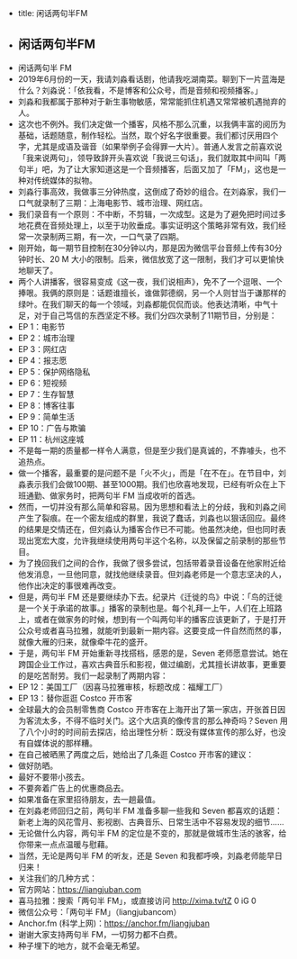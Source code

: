- title: 闲话两句半FM
- ## 闲话两句半FM
- 闲话两句半 FM
- 2019年6月份的一天，我请刘淼看话剧，他请我吃湖南菜。聊到下一片蓝海是什么？刘淼说：「依我看，不是博客和公众号，而是音频和视频播客。」
- 刘淼和我都属于那种对于新生事物敏感，常常能抓住机遇又常常被机遇抛弃的人。
- 这次也不例外。我们决定做一个播客，风格不那么沉重，以我俩丰富的阅历为基础，话题随意，制作轻松。当然，取个好名字很重要。我们都讨厌用四个字，尤其是成语及谐音（如果举例子会得罪一大片）。普通人发言之前喜欢说「我来说两句」，领导致辞开头喜欢说「我说三句话」，我们就取其中间叫「两句半」吧，为了让大家知道这是一个音频播客，后面又加了「FM」，这也是一种对传统媒体的拟物。
- 刘淼行事高效，我做事三分钟热度，这倒成了奇妙的组合。在刘淼家，我们一口气就录制了三期：上海电影节、城市治理、网红店。
- 我们录音有一个原则：不中断，不剪辑，一次成型。这是为了避免把时间过多地花费在音频处理上，以至于功败垂成。事实证明这个策略非常有效，我们经常一次录制两三期，有一次，一口气录了四期。
- 刚开始，每一期节目控制在30分钟以内，那是因为微信平台音频上传有30分钟时长、20 M 大小的限制。后来，微信放宽了这一限制，我们才可以更愉快地聊天了。
- 两个人讲播客，很容易变成《这一夜，我们说相声》，免不了一个逗哏、一个捧哏。我俩的原则是：话题谁擅长，谁做郭德纲，另一个人则甘当于谦那样的绿叶。在我们聊天的每一个领域，刘淼都能侃侃而谈。他表达清晰，中气十足，对于自己笃信的东西坚定不移。我们分四次录制了11期节目，分别是：
- EP 1：电影节
- EP 2：城市治理
- EP 3：网红店
- EP 4：报志愿
- EP 5：保护网络隐私
- EP 6：短视频
- EP 7：生存智慧
- EP 8：博客往事
- EP 9：简单生活
- EP 10：广告与欺骗
- EP 11：杭州这座城
- 不是每一期的质量都一样令人满意，但是至少我们是真诚的，不靠噱头，也不追热点。
- 做一个播客，最重要的是问题不是「火不火」，而是「在不在」。在节目中，刘淼表示我们会做100期、甚至1000期。我们也欣喜地发现，已经有听众在上下班通勤、做家务时，把两句半 FM 当成收听的首选。
- 然而，一切并没有那么简单和容易。因为思想和看法上的分歧，我和刘淼之间产生了裂痕。在一个密友组成的群里，我说了蠢话，刘淼也以狠话回应。最终的结果是交情还在，但刘淼认为播客合作已不可能。他虽然决绝，但也同时表现出宽宏大度，允许我继续使用两句半这个名称，以及保留之前录制的那些节目。
- 为了挽回我们之间的合作，我做了很多尝试，包括带着录音设备在他家附近给他发消息，一旦他同意，就找他继续录音。但刘淼老师是一个意志坚决的人，他作出决定的事很难再改变。
- 但是，两句半 FM 还是要继续办下去。纪录片《迁徙的鸟》中说：「鸟的迁徙是一个关于承诺的故事。」播客的录制也是。每个礼拜一上午，人们在上班路上，或者在做家务的时候，想到有一个叫两句半的播客应该更新了，于是打开公众号或者喜马拉雅，就能听到最新一期内容。这要变成一件自然而然的事，就像大雁的归来，就像牵牛花的盛开。
- 于是，两句半 FM 开始重新寻找搭档，感恩的是，Seven 老师愿意尝试。她在跨国企业工作过，喜欢古典音乐和影视，做过编剧，尤其擅长讲故事，更重要的是吃苦耐劳。我们一起录制了两期内容：
- EP 12：美国工厂（因喜马拉雅审核，标题改成：福耀工厂）
- EP 13：替你逛逛 Costco 开市客
- 全球最大的会员制零售商 Costco 开市客在上海开出了第一家店，开张首日因为客流太多，不得不临时关门。这个大店真的像传言的那么神奇吗？Seven 用了八个小时的时间前去探店，给出理性分析：既没有媒体宣传的那么好，也没有自媒体说的那样糟。
- 在自己被晒黑了两度之后，她给出了几条逛 Costco 开市客的建议：
- 做好防晒。
- 最好不要带小孩去。
- 不要奔着广告上的优惠商品去。
- 如果准备在家里招待朋友，去一趟最值。
- 在刘淼老师回归之前，两句半 FM 准备多聊一些我和 Seven 都喜欢的话题：新老上海的风花雪月、影视剧、古典音乐、日常生活中不容易发现的细节……
- 无论做什么内容，两句半 FM 的定位是不变的，那就是做城市生活的骇客，给你带来一点点温暖与慰藉。
- 当然，无论是两句半 FM 的听友，还是 Seven 和我都呼唤，刘淼老师能早日归来！
- 关注我们的几种方式：
- 官方网站：https://liangjuban.com
- 喜马拉雅：搜索「两句半 FM」，或直接访问 http://xima.tv/tZ 0 iG 0
- 微信公众号：「两句半 FM」（liangjubancom）
- Anchor.fm (科学上网)：https://anchor.fm/liangjuban
- 谢谢大家支持两句半 FM，一切努力都不白费。
- 种子埋下的地方，就不会毫无希望。
